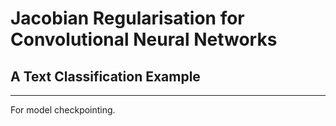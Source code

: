 # Jacobian Regularisation for Convolutional Neural Networks 

## A Text Classification Example

----------------------------------------------------------

For model checkpointing.